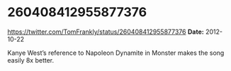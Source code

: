 # 260408412955877376
https://twitter.com/TomFrankly/status/260408412955877376
**Date:** 2012-10-22

Kanye West’s reference to Napoleon Dynamite in Monster makes the song easily 8x better.

